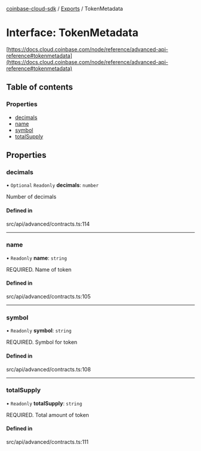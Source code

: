 [coinbase-cloud-sdk](../README.md) / [Exports](../modules.md) / TokenMetadata

# Interface: TokenMetadata

[https://docs.cloud.coinbase.com/node/reference/advanced-api-reference#tokenmetadata](https://docs.cloud.coinbase.com/node/reference/advanced-api-reference#tokenmetadata)

## Table of contents

### Properties

- [decimals](TokenMetadata.md#decimals)
- [name](TokenMetadata.md#name)
- [symbol](TokenMetadata.md#symbol)
- [totalSupply](TokenMetadata.md#totalsupply)

## Properties

### decimals

• `Optional` `Readonly` **decimals**: `number`

Number of decimals

#### Defined in

src/api/advanced/contracts.ts:114

___

### name

• `Readonly` **name**: `string`

REQUIRED. Name of token

#### Defined in

src/api/advanced/contracts.ts:105

___

### symbol

• `Readonly` **symbol**: `string`

REQUIRED. Symbol for token

#### Defined in

src/api/advanced/contracts.ts:108

___

### totalSupply

• `Readonly` **totalSupply**: `string`

REQUIRED. Total amount of token

#### Defined in

src/api/advanced/contracts.ts:111
